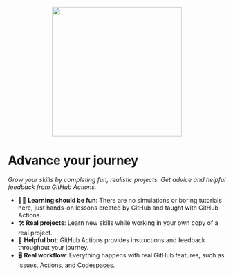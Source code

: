 <p align="center"><img src=https://user-images.githubusercontent.com/1221423/148459829-d94a8add-48a1-4090-bec2-74f5eb1a3412.png width=300></p>

# Advance your journey

_Grow your skills by completing fun, realistic projects. Get advice and helpful feedback from GitHub Actions._

- 💃🏻 **Learning should be fun**: There are no simulations or boring tutorials here, just hands-on lessons created by GitHub and taught with GitHub Actions.
- 🛠 **Real projects**: Learn new skills while working in your own copy of a real project.
- 🤖 **Helpful bot**: GitHub Actions provides instructions and feedback throughout your journey.
- 🖥 **Real workflow**: Everything happens with real GitHub features, such as Issues, Actions, and Codespaces.
